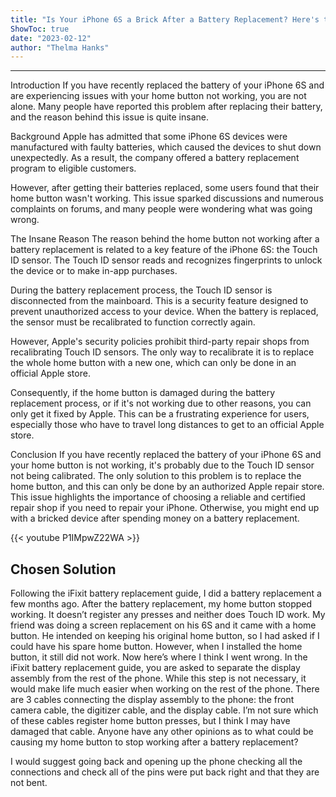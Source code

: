 ```yaml
---
title: "Is Your iPhone 6S a Brick After a Battery Replacement? Here's the Insane Reason Why the Home Button Won't Work!"
ShowToc: true 
date: "2023-02-12"
author: "Thelma Hanks"
---
```

*****
Introduction
If you have recently replaced the battery of your iPhone 6S and are experiencing issues with your home button not working, you are not alone. Many people have reported this problem after replacing their battery, and the reason behind this issue is quite insane.

Background
Apple has admitted that some iPhone 6S devices were manufactured with faulty batteries, which caused the devices to shut down unexpectedly. As a result, the company offered a battery replacement program to eligible customers.

However, after getting their batteries replaced, some users found that their home button wasn't working. This issue sparked discussions and numerous complaints on forums, and many people were wondering what was going wrong.

The Insane Reason
The reason behind the home button not working after a battery replacement is related to a key feature of the iPhone 6S: the Touch ID sensor. The Touch ID sensor reads and recognizes fingerprints to unlock the device or to make in-app purchases.

During the battery replacement process, the Touch ID sensor is disconnected from the mainboard. This is a security feature designed to prevent unauthorized access to your device. When the battery is replaced, the sensor must be recalibrated to function correctly again.

However, Apple's security policies prohibit third-party repair shops from recalibrating Touch ID sensors. The only way to recalibrate it is to replace the whole home button with a new one, which can only be done in an official Apple store.

Consequently, if the home button is damaged during the battery replacement process, or if it's not working due to other reasons, you can only get it fixed by Apple. This can be a frustrating experience for users, especially those who have to travel long distances to get to an official Apple store.

Conclusion
If you have recently replaced the battery of your iPhone 6S and your home button is not working, it's probably due to the Touch ID sensor not being calibrated. The only solution to this problem is to replace the home button, and this can only be done by an authorized Apple repair store. This issue highlights the importance of choosing a reliable and certified repair shop if you need to repair your iPhone. Otherwise, you might end up with a bricked device after spending money on a battery replacement.

{{< youtube P1IMpwZ22WA >}} 



## Chosen Solution
 Following the iFixit battery replacement guide, I did a battery replacement a few months ago. After the battery replacement, my home button stopped working. It doesn’t register any presses and neither does Touch ID work.
My friend was doing a screen replacement on his 6S and it came with a home button. He intended on keeping his original home button, so I had asked if I could have his spare home button. However, when I installed the home button, it still did not work.
Now here’s where I think I went wrong. In the iFixit battery replacement guide, you are asked to separate the display assembly from the rest of the phone. While this step is not necessary, it would make life much easier when working on the rest of the phone.
There are 3 cables connecting the display assembly to the phone: the front camera cable, the digitizer cable,  and the display cable.
I’m not sure which of these cables register home button presses, but I think I may have damaged that cable. Anyone have any other opinions as to what could be causing my home button to stop working after a battery replacement?

 I would suggest going back and opening up the phone checking all the connections and check all of the pins were put back right and that they are not bent.




